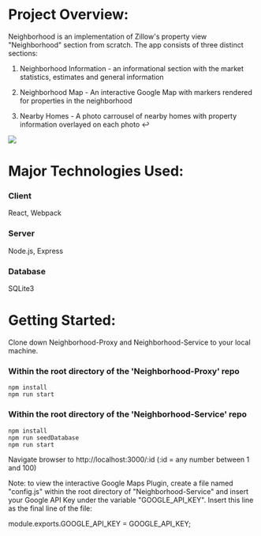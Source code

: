 # Project Overview: #

Neighborhood is an implementation of Zillow's property view "Neighborhood" section from scratch. The app consists of three distinct sections:

1) Neighborhood Information - an informational section with the market statistics, estimates and general information

2) Neighborhood Map - An interactive Google Map with markers rendered for properties in the neighborhood

3) Nearby Homes - A photo carrousel of nearby homes with property information overlayed on each photo ↩

![](https://media.giphy.com/media/iI9jtttDLJbQiCTOpL/giphy.gif)



# Major Technologies Used: #

### Client ###
React, Webpack
### Server ###
Node.js, Express
### Database ###
SQLite3



# Getting Started: #

Clone down Neighborhood-Proxy and Neighborhood-Service to your local machine.

### Within the root directory of the 'Neighborhood-Proxy' repo ###
    npm install
    npm run start

### Within the root directory of the 'Neighborhood-Service' repo ###
    npm install
    npm run seedDatabase
    npm run start

Navigate browser to http://localhost:3000/:id (:id = any number between 1 and 100)


Note: to view the interactive Google Maps Plugin, create a file named "config.js" within the root directory of "Neighborhood-Service" and insert your Google API Key under the variable "GOOGLE_API_KEY". Insert this line as the final line of the file:

module.exports.GOOGLE_API_KEY = GOOGLE_API_KEY;




<!-- # Performance Optimizations # -->
<!-- GZIP TEXT COMPRESSION -->






